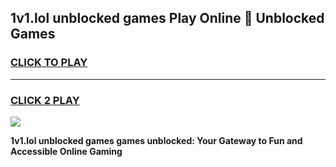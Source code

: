 
## 1v1.lol unblocked games Play Online 👋 Unblocked Games
<h3>
<a href="https://premium.freeplayer.one?title=1v1.lol_unblocked_games&ref=19F">CLICK TO PLAY</a></h3>
<hr>

<h3>
<a href="https://premium.freeplayer.one?title=1v1.lol_unblocked_games&ref=19F">CLICK 2 PLAY</a>
  
</h3>

<a href="https://premium.freeplayer.one?title=1v1.lol_unblocked_games&ref=19F"><img src="https://clearcache.store/games.png"></a>


**1v1.lol unblocked games games unblocked: Your Gateway to Fun and Accessible Online Gaming**
